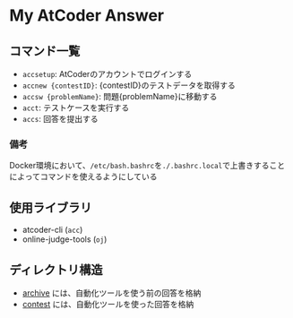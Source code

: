 # My AtCoder Answer

## コマンド一覧
- `accsetup`: AtCoderのアカウントでログインする
- `accnew {contestID}`: {contestID}のテストデータを取得する
- `accsw {problemName}`: 問題{problemName}に移動する
- `acct`: テストケースを実行する
- `accs`: 回答を提出する

### 備考
Docker環境において、`/etc/bash.bashrc`を`./.bashrc.local`で上書きすることによってコマンドを使えるようにしている

## 使用ライブラリ
- atcoder-cli (`acc`)
- online-judge-tools (`oj`)

## ディレクトリ構造
- [archive](./archive/) には、自動化ツールを使う前の回答を格納
- [contest](./contest/) には、自動化ツールを使った回答を格納
